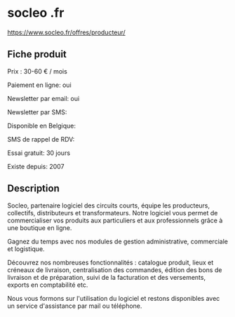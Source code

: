 # socleo .fr
https://www.socleo.fr/offres/producteur/

## Fiche produit
 

Prix : 30-60 € / mois


Paiement en ligne: oui

Newsletter par email: oui

Newsletter par SMS:

Disponible en Belgique:

SMS de rappel de RDV:

Essai gratuit: 30 jours

Existe depuis: 2007

## Description

Socleo, partenaire logiciel des circuits courts, équipe les producteurs, collectifs, distributeurs et transformateurs. Notre logiciel vous permet de commercialiser vos produits aux particuliers et aux professionnels grâce à une boutique en ligne.

Gagnez du temps avec nos modules de gestion administrative, commerciale et logistique.

Découvrez nos nombreuses fonctionnalités : catalogue produit, lieux et créneaux de livraison, centralisation des commandes, édition des bons de livraison et de préparation, suivi de la facturation et des versements, exports en comptabilité etc.

Nous vous formons sur l'utilisation du logiciel et restons disponibles avec un service d'assistance par mail ou téléphone.

